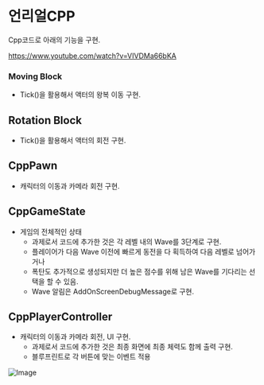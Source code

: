 # 언리얼CPP
Cpp코드로 아래의 기능을 구현.

https://www.youtube.com/watch?v=VIVDMa66bKA

### Moving Block
* Tick()을 활용해서 액터의 왕복 이동 구현.

## Rotation Block
* Tick()을 활용해서 액터의 회전 구현.

## CppPawn
* 캐릭터의 이동과 카메라 회전 구현.

## CppGameState
* 게임의 전체적인 상태
  + 과제로서 코드에 추가한 것은 각 레벨 내의 Wave를 3단계로 구현.
  + 플레이어가 다음 Wave 이전에 빠르게 동전을 다 획득하여 다음 레벨로 넘어가거나
  + 폭탄도 추가적으로 생성되지만 더 높은 점수를 위해 남은 Wave를 기다리는 선택을 할 수 있음.
  + Wave 알림은 AddOnScreenDebugMessage로 구현.

## CppPlayerController
* 캐릭터의 이동과 카메라 회전, UI 구현.
  + 과제로서 코드에 추가한 것은 최종 화면에 최종 체력도 함께 출력 구현.
  + 블루프린트로 각 버튼에 맞는 이벤트 적용
    
![Image](https://github.com/user-attachments/assets/f08199f5-63cf-431d-8f6c-bf43be6be0d0)
